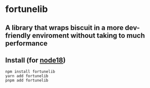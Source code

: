 # fortunelib

## A library that wraps biscuit in a more dev-friendly enviroment without taking to much performance

## Install (for [node18](https://nodejs.org/en/download/))

```sh-session
npm install fortunelib
yarn add fortunelib
pnpm add fortunelib
```
